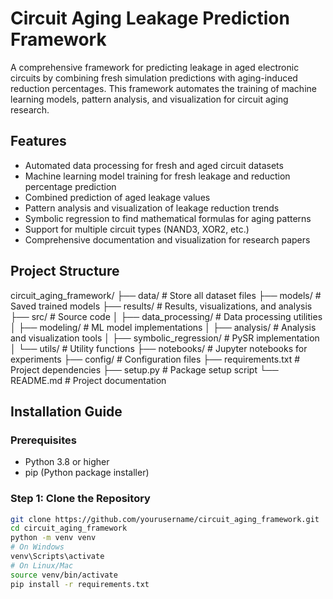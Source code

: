 # Circuit Aging Leakage Prediction Framework

A comprehensive framework for predicting leakage in aged electronic circuits by combining fresh simulation predictions with aging-induced reduction percentages. This framework automates the training of machine learning models, pattern analysis, and visualization for circuit aging research.

## Features

- Automated data processing for fresh and aged circuit datasets
- Machine learning model training for fresh leakage and reduction percentage prediction
- Combined prediction of aged leakage values
- Pattern analysis and visualization of leakage reduction trends
- Symbolic regression to find mathematical formulas for aging patterns
- Support for multiple circuit types (NAND3, XOR2, etc.)
- Comprehensive documentation and visualization for research papers

## Project Structure
circuit_aging_framework/ ├── data/ # Store all dataset files ├── models/ # Saved trained models ├── results/ # Results, visualizations, and analysis ├── src/ # Source code │ ├── data_processing/ # Data processing utilities │ ├── modeling/ # ML model implementations │ ├── analysis/ # Analysis and visualization tools │ ├── symbolic_regression/ # PySR implementation │ └── utils/ # Utility functions ├── notebooks/ # Jupyter notebooks for experiments ├── config/ # Configuration files ├── requirements.txt # Project dependencies ├── setup.py # Package setup script └── README.md # Project documentation

## Installation Guide

### Prerequisites

- Python 3.8 or higher
- pip (Python package installer)

### Step 1: Clone the Repository

```bash
git clone https://github.com/yourusername/circuit_aging_framework.git
cd circuit_aging_framework
python -m venv venv
# On Windows
venv\Scripts\activate
# On Linux/Mac
source venv/bin/activate
pip install -r requirements.txt
